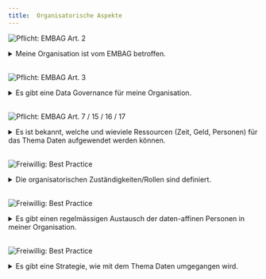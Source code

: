 ```yaml
---
title:  Organisatorische Aspekte
---
```


![Pflicht: EMBAG Art. 2](https://img.shields.io/badge/Pflicht-EMBAG_Art._2-linen)
<details>
<summary>Meine Organisation ist vom EMBAG betroffen.</summary>
<br/>
  
Falls die Organisation zur **zentralen Bundesverwaltung** zählt, ist sie auf jeden Fall vom EMBAG betroffen. Grundsätzlich gilt das auch für die dezentrale Bundesverwaltung (öffentlich-rechtliche Anstalten wie Post, SBB, SUVA, etc.) sofern der Bundesrat keine Ausnahme vorsieht (gemäss EMBAG Art. 2)

**Folgefragen:**

* Falls die Organisation (noch) nicht vom EMBAG erfasst ist: könnte es sein, dass in naher Zukunft gleiche oder ähnliche Vorgaben auch für meine Organisation/Katon/Gemeinde gelten könnten?

</details>
<br/>

![Pflicht: EMBAG Art. 3](https://img.shields.io/badge/Pflicht-EMBAG_Art._3-linen)
<details>
<summary>Es gibt eine Data Governance für meine Organisation.</summary>
<br/>
  
Data Governance beschreibt die Regeln, Prozesse und Rollen für die effektive Nutzung von Daten in einer Organisation. Es hilft diese Inhalte schriftlich festzuhalten, um diese in der Organisation bekannt zu machen und sich darauf beziehen zu können.

EMBAG Art. 3 beschreibt den Grundsatz, dass Bundesbehörden “elektronische Mittel für die Interaktion” mit anderen Behörden, Unternehmen und natürlichen Personen einsetzen. Sie sollen dabei auf “das Prinzip der Nachhaltigkeit” und “die Risiken für den Datenschutz und die Informationssicherheit sowie für die Sicherheit und Verfügbarkeit von Daten und Diensten” berücksichtigen.

**Folgefragen:**

* Gibt es je nach Daten unterschiedliche Regeln die gelten?
* Wer kümmert sich um die Einführung und Einhaltung der Regeln?

</details>
<br/>

![Pflicht: EMBAG Art. 7 / 15 / 16 / 17](https://img.shields.io/badge/Pflicht-EMBAG_Art._7_/_15_/_16_/_17-linen)
<details>
<summary>Es ist bekannt, welche und wieviele Ressourcen (Zeit, Geld, Personen) für das Thema Daten aufgewendet werden können.</summary>
<br/>
  
Falls zusätzliche Aufgaben anfallen, muss definiert werden, wer diese übernimmt. Grundsätzlich sind keine neuen Mittel für die Umsetzung des EMBAG vorgesehen, es gibt jedoch Bestimmungen im Gesetz über Finanzhilfen (EMBAG Art. 7), Pilotprojekte (_EMBAG Art. 15_) und die Anschubfinanzierung (_EMBAG Art. 16 und Art. 17_)

**Folgefragen:**

* Gibt es Dienstleistungen, welche zentral angeboten werden (z.B. Datenkatalog, Qualitätssicherung)?

</details>
<br/>

![Freiwillig: Best Practice](https://img.shields.io/badge/Freiwillig-Best_Practice-blue)
<details>
<summary>Die organisatorischen Zuständigkeiten/Rollen sind definiert.</summary>
<br/>
  
Klare und definierte Zuständigkeiten helfen den Nutzenden die richtige Ansprechperson zu finden. Je nach Modell werden verschiedene Rollen unterschieden, die Open Government Data Strategie des Bundes nennt folgende Rollen: Data Stewards, Data Custodian, Dateneigner

**Folgefragen:**

* Wer ist für die Metadaten zuständig?
* Wer kann fachliche Fragen zum Datensatz beantworten?
* Wer unterstützt, wenn es Probleme beim Datenbezug gibt?
* Wer bereitet den Datensatz auf?
* Wer ist zuständig, dass der Datensatz regelmässig aktualisiert wird?
* Sind die (Teil-)Prozesse bereits automatisiert?

</details>
<br/>

![Freiwillig: Best Practice](https://img.shields.io/badge/Freiwillig-Best_Practice-blue)
<details>
<summary>Es gibt einen regelmässigen Austausch der daten-affinen Personen in meiner Organisation.</summary>
<br/>
  
Sogenannte “Communities of Practice” (CoP) sind ein effektiver Weg um Personen, die an ähnlichen Themen arbeiten über Abteilungsgrenzen hinweg miteinander zu vernetzen. Gerade im Daten-Bereich gibt es oft ähnliche Fragestellungen (z.B. Anonymisierung, Metadaten, gemeinsame Infrastruktur), die sich optimal in einer CoP besprechen lassen.

**Folgefragen:**

* Wer leitet die CoP bzw. wer lädt dazu ein?
* Wie werden neue Mitarbeiter auf die CoP aufmerksam?
* Welcher Zeitpunkt passt am besten für ein solches Treffen (z.B. Z’nüni Veranstaltung, gemeinsames Mittagessen oder doch lieber Feierabendbier in einem externen Lokal)? 

</details>
<br/>

![Freiwillig: Best Practice](https://img.shields.io/badge/Freiwillig-Best_Practice-blue)
<details>
<summary>Es gibt eine Strategie, wie mit dem Thema Daten umgegangen wird.</summary>
<br/>
  
Eine solche Strategie umfasst üblicherweise die Bereiche Erhebung/Beschaffung, Datenbewirtschaftung, Publikation und Datennutzung. Sie kann auch weitere Themen wie ein Rollenkonzept oder die Data Governance umfassen.

**Folgefragen:**

* Gibt es bereits Konzepte oder Strategien, die Teilbereiche abdecken (z.B. OGD-Strategie, Digitalisierungsstrategie, Statistikstrategie)?
* Wer sind die wichtigsten Stakeholder beim Thema Daten in der Organisation?

</details>
